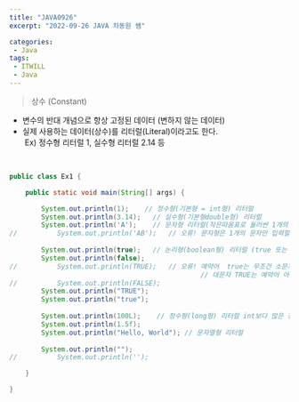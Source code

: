 ```yaml
---
title: "JAVA0926"
excerpt: "2022-09-26 JAVA 차동원 쌤"

categories:
 - Java
tags:
 - ITWILL
 - Java
---
```

> 상수 (Constant)    
- 변수의 반대 개념으로 항상 고정된 데이터 (변하지 않는 데이터)   
- 실제 사용하는 데이터(상수)를 리터럴(Literal)이라고도 한다.   
&nbsp;Ex) 정수형 리터럴 1, 실수형 리터럴 2.14 등   
<br>

```java   
public class Ex1 {

	public static void main(String[] args) {

		System.out.println(1);	  // 정수형(기본형 = int형) 리터럴  
		System.out.println(3.14);	// 실수형(기본형double형) 리터럴
		System.out.println('A');	// 문자형 리터럴(작은따옴표로 둘러싼 1개의 문자)
//	        System.out.println('AB');	// 오류! 문자형은 1개의 문자만 입력할 수 있다!
		
		System.out.println(true);	// 논리형(boolean형) 리터럴 (true 또는 false) - 이미 정해진 예약어
		System.out.println(false);
//	        System.out.println(TRUE);	// 오류! 예약어  true는 무조건 소문자로 써야함!
									            // 대문자 TRUE는 예약어 아님!
//	        System.out.println(FALSE);
		System.out.println("TRUE");
		System.out.println("true");
		
		System.out.println(100L);	 // 정수형(long형) 리터럴 int보다 많은 정수들을 저장
		System.out.println(1.5f);
		System.out.println("Hello, World");	// 문자열형 리터럴
		
		System.out.println("");
//	        System.out.println('');

	}

}
```
